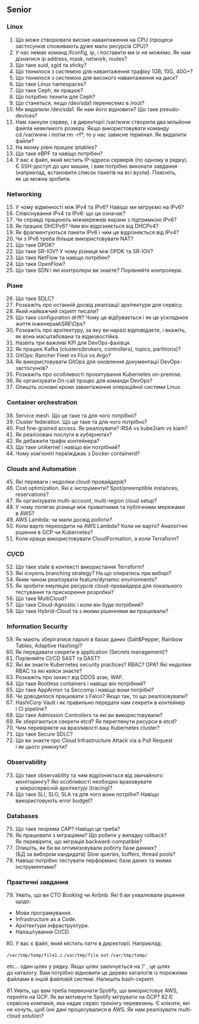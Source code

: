 ## Senior

### Linux

1. Що може створювати високе навантаження на CPU (процеси застосунків споживають дуже мало ресурсів CPU)?
2. У нас немає команд ifconfig, ip, і поставити ми їх не можемо. Як нам дізнатися ip address, mask, network, routes?
3. Що таке suid, sgid та sticky?
4. Що тюнилося з системою для навантаження трафіку 1GB, 10G, 40G+?
5. Що тюнилося з системою для високого навантаження на диск?
6. Що таке Linux namespaces?
7. Що таке Ceph, як працює?
8. Що потрібно тюнити для Ceph?
9. Що станеться, якщо /dev/sda1 перенесемо в /root?
10. Ми видалили /dev/sda1. Як нам його відновити? Що таке pseudo-devices?
11. Нам хакнули сервер, і в директорії /var/www створили два мільйони файлів невеликого розміру. Якщо використовувати команду cd /var/www і потім rm -rf*, то у нас зависне термінал. Як видалити файли?
12. На якому рівні працює iptables?
13. Що таке eBPF та навіщо потрібен?
14. У вас є файл, який містить IP-адреси серверів (по одному в рядку). Є SSH-доступ до цих машин, і вам потрібно виконати завдання (наприклад, встановити список пакетів на всі вузли). Поясніть, як це можна зробити.

### Networking

15. У чому відмінності між IPv4 та IPv6? Навіщо ми мігруємо на IPv6?
16. Співіснування IPv4 та IPv6: що це означає?
17. Чи справді працюють міжмережеві екрани з підтримкою IPv6?
18. Як працює DHCPv6? Чим він відрізняється від DHCPv4?
19. Як фрагментуються пакети IPv6 і чим це відрізняється від IPv4?
20. Чи з IPv6 треба більше використовувати NAT?
21. Що таке DPDK?
22. Що таке SR-IOV? У чому різниця між DPDK та SR-IOV?
23. Що таке NetFlow та навіщо потрібен?
24. Що таке OpenFlow?
25. Що таке SDN і які контролери ви знаєте? Порівняйте контролери.

### Різне

26. Що таке SDLC?
27. Розкажіть про останній досвід реалізації архітектури для сервісу.
28. Який найважчий скрипт писали?
29. Що таке configuration drift? Чому це відбувається і як це ускладнює життя інженерам\SRE\Ops?
30. Розкажіть про архітектуру, за яку ви наразі відповідаєте, і вкажіть, як вона масштабована та відмовостійка.
31. Назвіть три важливі KPI для DevOps-фахівця.
32. Як працює Kafka (clusters(brokers, controllers), topics, partitions)?
33. GitOps: Rancher Fleet vs Flux vs Argo?
34. Як використовувати GitOps для оновлення документації DevOps-застосунків?
35. Розкажіть про особливості проєктування Kubernetes on-premise.
36. Як організувати On-call процес для команди DevOps?
37. Опишіть основні кроки завантаження операційної системи Linux.

### Container orchestration

38. Service mesh. Що це таке та для чого потрібно?
39. Cluster federation. Що це таке та для чого потрібно?
40. Pod fine-grained access. Як реалізувати? IRSA vs kube2iam vs kiam?
41. Як реалізовані послуги в кубернетах?
42. Як дебажити трафік контейнера?
43. Що таке unikernel і навіщо він потрібний?
44. Чому ком’юніті переїжджає з Docker containerd?

### Clouds and Automation

45. Які переваги і недоліки cloud-провайдерів?
46. Cost optimization. Які є інструменти? Spot/preemptible instances, reservations?
47. Як організувати multi-account, multi-region cloud setup?
48. У чому полягає різниця між приватними та публічними мережами в AWS?
49. AWS Lambda: чи мали досвід роботи?
50. Коли варто переходити на AWS Lambda? Коли не варто? Аналогічні рішення в GCP чи Kubernetes?
51. Коли краще використовувати CloudFormation, а коли Terraform?

### CI/CD

52. Що таке state в контексті використання Terraform?
53. Які існують branching strategy? На що опиратись при виборі?
54. Яким чином реалізувати feature/dynamic environments?
55. Як зробити емуляцію ресурсів cloud-провайдера для локального тестування та прискорення розробки?
56. Що таке MultiCloud?
57. Що таке Cloud-Agnostic і коли він буде потрібний?
58. Що таке Hybrid-Cloud та з якими рішеннями ви працювали?

### Information Security

59. Як мають зберігатися паролі в базах даних (Salt&Pepper, Rainbow Tables, Adaptive Hashing)?
60. Як передавати секрети в application (Secrets management)?
61. Порівняйте CI/CD SAST та DAST?
62. Які ви знаєте Kubernetes security practices? RBAC? OPA? Які недоліки RBAC та які кейси знаєте?
63. Розкажіть про захист від DDOS атак, WAF.
64. Що таке Rootless containers і навіщо він потрібний?
65. Що таке AppArmor та Seccomp і навіщо вони потрібні?
66. Чи доводилося працювати з Falco? Якщо так, то що реалізовували?
67. HashiCorp Vault і як правильно передати нам секрети в контейнер і CI pipeline?
68. Що таке Admission Controllers та які ви використовували?
69. Як зберігаються секрети etcd? Як переглянути ресурси в etcd?
70. Чим перевіряєте на вразливості ваш Kubernetes cluster?
71. Що таке Secure SDLC?
72. Що ви знаєте про Cloud Infrastructure Attack via a Pull Request і як цього уникнути?

### Observability

73. Що таке observability та чим відрізняється від звичайного моніторингу? Які особливості необхідно враховувати у мікросервісній архітектурі (tracing)?
74. Що таке SLI, SLO, SLA та для чого вони потрібні? Навіщо використовують error budget?

### Databases

75. Що таке теорема CAP? Навіщо це треба?
76. Як працювати з міграціями? Що робити у випадку rollback? Як перевірити, що міграція backward-compatible?
77. Опишіть, як би ви оптимізовували роботу бази данних? (БД за вибором кандидата) Slow queries, buffers, thread pools?
78. Навіщо потрібно тестувати перформанс бази даних та якими інструментами?

### Практичні завдання

79. Уявіть, що ви CTO Booking чи Airbnb. Які б ви ухвалювали рішення щодо:

- Мови програмування.
- Infrastructure as a Code.
- Архітектури інфраструктури.
- Налаштування CI/CD.

80. У вас є файл, який містить патчі в директорії. Наприклад:

`/var/tmp/temp/file1.c`
`/var/tmp/file.ext`
`/var/tmp/temp/`

etc... один шлях у рядку. Якщо шлях закінчується на ’/’ , це шлях до каталогу. Вам потрібно відновити це дерево каталогів із порожніми файлами в іншій файловій системі. Напишіть bash-скрипт.

81.Уявіть, що вам треба переконати Spotify, що використовує AWS, перейти на GCP. Як ви мотивуєте Spotify мігрувати на GCP?
82.Є сервісна компанія, яка надає сервіс трекінгу перевезень. Є клієнти, які не хочуть, щоб їхні дані процесувалися в AWS. Як нам реалізувати multi-cloud solution?
